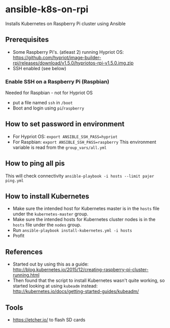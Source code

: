 # ansible-k8s-on-rpi
Installs Kubernetes on Raspberry Pi cluster using Ansible

## Prerequisites
* Some Raspberry Pi's. (atleast 2) running Hypriot OS: https://github.com/hypriot/image-builder-rpi/releases/download/v1.5.0/hypriotos-rpi-v1.5.0.img.zip
* SSH enabled (see below)

### Enable SSH on a Raspberry Pi (Raspbian)
Needed for Raspbian - not for Hypriot OS
* put a file named `ssh` in `/boot`
* Boot and login using `pi`/`raspberry`

## How to set password in environment
* For Hypriot OS: `export ANSIBLE_SSH_PASS=hypriot`
* For Raspbian: `export ANSIBLE_SSH_PASS=raspberry`
This environment variable is read from the `group_vars/all.yml`

## How to ping all pis
This will check connectivity
`ansible-playbook -i hosts --limit pajer ping.yml`

## How to install Kubernetes 
* Make sure the intended host for Kubernetes master is in the `hosts` file under the `kubernetes-master` group.
* Make sure the intended hosts for Kubernetes cluster nodes is in the `hosts` file under the `nodes` group.
* Run `ansible-playbook install-kubernetes.yml -i hosts`
* Profit

## References
* Started out by using this as a guide: http://blog.kubernetes.io/2015/12/creating-raspberry-pi-cluster-running.html
* Then found that the script to install Kubernetes wasn't quite working, so started looking at using `kubeadm` instead: http://kubernetes.io/docs/getting-started-guides/kubeadm/

## Tools
* https://etcher.io/ to flash SD cards

